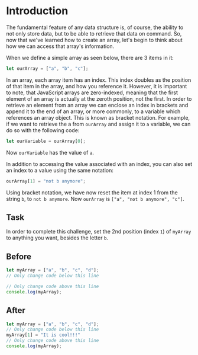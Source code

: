 # Introduction

The fundamental feature of any data structure is, of course, the ability to not only store data, but to be able to retrieve that data on command. So, now that we've learned how to create an array, let's begin to think about how we can access that array's information.

When we define a simple array as seen below, there are 3 items in it:

```javascript
let ourArray = ["a", "b", "c"];
```

In an array, each array item has an index. This index doubles as the position of that item in the array, and how you reference it. However, it is important to note, that JavaScript arrays are zero-indexed, meaning that the first element of an array is actually at the zeroth position, not the first. In order to retrieve an element from an array we can enclose an index in brackets and append it to the end of an array, or more commonly, to a variable which references an array object. This is known as bracket notation. For example, if we want to retrieve the a from `ourArray` and assign it to `a` variable, we can do so with the following code:

```javascript
let ourVariable = ourArray[0];
```

Now `ourVariable` has the value of `a`.

In addition to accessing the value associated with an index, you can also set an index to a value using the same notation:

```javascript
ourArray[1] = "not b anymore";
```
Using bracket notation, we have now reset the item at index 1 from the string `b`, to `not b anymore`. Now `ourArray` is `["a", "not b anymore", "c"]`.

## Task 
In order to complete this challenge, set the 2nd position (index `1`) of `myArray` to anything you want, besides the letter `b`.

## Before

```javascript
let myArray = ["a", "b", "c", "d"];
// Only change code below this line

// Only change code above this line
console.log(myArray);
```

## After

```javascript
let myArray = ["a", "b", "c", "d"];
// Only change code below this line
myArray[1] = "It is cool!!!"
// Only change code above this line
console.log(myArray);
```
